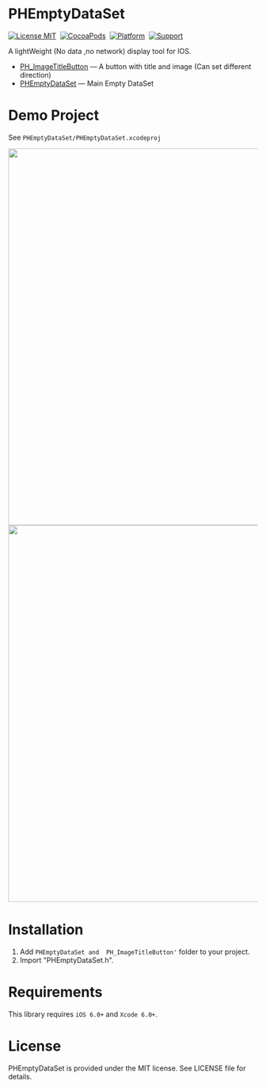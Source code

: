  PHEmptyDataSet
 ==============
[![License MIT](https://img.shields.io/badge/license-MIT-green.svg?style=flat)](https://github.com/HeterPu/PHEmptyDataSet/blob/master/LICENSE)&nbsp;
[![CocoaPods](https://img.shields.io/badge/pod-1.0.0-green.svg)](https://cocoapods.org)&nbsp;
[![Platform](https://img.shields.io/badge/platform-iOS-lightgray.svg)](https://cocoapods.org)&nbsp;
[![Support](https://img.shields.io/badge/support-iOS%206%2B%20-blue.svg?style=flat)](https://www.apple.com/nl/ios/)&nbsp;


A lightWeight (No data ,no network) display tool for IOS.


* [PH_ImageTitleButton](https://github.com/HeterPu/PHEmptyDataSet/tree/master/PHEmptyDataSet/ImageTitleButton) — A button with title and image (Can set different direction)
* [PHEmptyDataSet](https://github.com/HeterPu/PHEmptyDataSet/tree/master/PHEmptyDataSet/PHEmptyDataSet) — Main Empty DataSet


Demo Project
==============
See `PHEmptyDataSet/PHEmptyDataSet.xcodeproj`

<img src="https://raw.github.com/HeterPu/PHEmptyDataSet/master/snapshot/1.png" width="760"><br/>
<img src="https://raw.github.com/HeterPu/PHEmptyDataSet/master/snapshot/2.png" width="760"><br/>


Installation
==============


1. Add `PHEmptyDataSet and  PH_ImageTitleButton'` folder to your project.
2. Import "PHEmptyDataSet.h".


Requirements
==============
This library requires `iOS 6.0+` and `Xcode 6.0+`.

License
==============
PHEmptyDataSet is provided under the MIT license. See LICENSE file for details.
